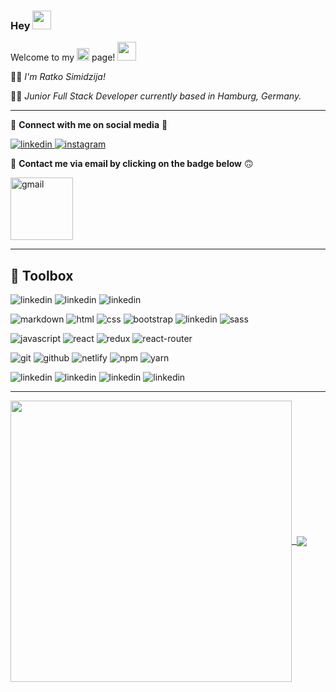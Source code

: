 ### Hey <img src="https://raw.githubusercontent.com/MartinHeinz/MartinHeinz/master/wave.gif" width="30px"> 

Welcome to my <img src="https://cdn.jsdelivr.net/gh/devicons/devicon/icons/github/github-original.svg" width="20"> page! <img src="https://raw.githubusercontent.com/MartinHeinz/MartinHeinz/master/wave.gif" width="30px">

🙋‍♂️ *I'm Ratko Simidzija!*

👨‍💻 *Junior Full Stack Developer currently based in Hamburg, Germany.*

---

💬 **Connect with me on social media** 🙂

[<img src="https://img.shields.io/badge/LinkedIn-0077B5?style=for-the-badge&logo=linkedin&logoColor=white" alt="linkedin"/>
](https://linkedin.com/in/ratkosimidzija)
[<img src="https://img.shields.io/badge/Instagram-E4405F?style=for-the-badge&logo=instagram&logoColor=white" alt="instagram" />
](https://www.instagram.com/sira08_/)

📧 **Contact me via email by clicking on the badge below** 🙃

[<img src="https://img.shields.io/badge/mail-007aff?style=for-the-badge&logo=icloud&logoColor=white" width="100" alt="gmail"/>](mailto:ratko.simidzija@icloud.com)

---

🧰 Toolbox
---

<img src="https://img.shields.io/badge/Visual_Studio_Code-0078D4?style=for-the-badge&logo=visual%20studio%20code&logoColor=white" alt="linkedin"/> <img src="https://img.shields.io/badge/APPLE-MAC%20MINI%20M1-lightgrey?style=for-the-badge&logo=apple" alt="linkedin"/>
<img src="https://img.shields.io/badge/Linux-FCC624?style=for-the-badge&logo=linux&logoColor=black" alt="linkedin"/>

<img src="https://img.shields.io/badge/Markdown-000000?style=for-the-badge&logo=markdown&logoColor=white" alt="markdown"/> <img src="https://img.shields.io/badge/HTML5-E34F26?style=for-the-badge&logo=html5&logoColor=white" alt="html"/> 
<img src="https://img.shields.io/badge/CSS3-1572B6?style=for-the-badge&logo=css3&logoColor=white" alt="css"/>
<img src="https://img.shields.io/badge/Bootstrap-563D7C?style=for-the-badge&logo=bootstrap&logoColor=white" alt="bootstrap"/>
<img src="https://img.shields.io/badge/Material--UI-0081CB?style=for-the-badge&logo=material-ui&logoColor=white" alt="linkedin"/>
<img src="https://img.shields.io/badge/Sass-CC6699?style=for-the-badge&logo=sass&logoColor=white" alt="sass"/>

<img src="https://img.shields.io/badge/JavaScript-F7DF1E?style=for-the-badge&logo=javascript&logoColor=black" alt="javascript"/> <img src="https://img.shields.io/badge/React-20232A?style=for-the-badge&logo=react&logoColor=61DAFB" alt="react"/>
<img src="https://img.shields.io/badge/Redux-593D88?style=for-the-badge&logo=redux&logoColor=white" alt="redux"/>
<img src="https://img.shields.io/badge/React_Router-CA4245?style=for-the-badge&logo=react-router&logoColor=white" alt="react-router"/>

<img src="https://img.shields.io/badge/Git-F05032?style=for-the-badge&logo=git&logoColor=white" alt="git"/> <img src="https://img.shields.io/badge/GitHub-100000?style=for-the-badge&logo=github&logoColor=white" alt="github"/>
<img src="https://img.shields.io/badge/Netlify-00C7B7?style=for-the-badge&logo=netlify&logoColor=white" alt="netlify"/>
<img src="https://img.shields.io/badge/npm-CB3837?style=for-the-badge&logo=npm&logoColor=white" alt="npm"/> 
<img src="https://img.shields.io/badge/Yarn-2C8EBB?style=for-the-badge&logo=yarn&logoColor=white" alt="yarn"/>

<img src="https://img.shields.io/badge/Safari-FF1B2D?style=for-the-badge&logo=Safari&logoColor=white" alt="linkedin"/> <img src="https://img.shields.io/badge/Firefox_Browser-FF7139?style=for-the-badge&logo=Firefox-Browser&logoColor=white" alt="linkedin"/> 
<img src="https://img.shields.io/badge/Google_chrome-4285F4?style=for-the-badge&logo=Google-chrome&logoColor=white" alt="linkedin"/>
<img src="https://img.shields.io/badge/Microsoft_Edge-0078D7?style=for-the-badge&logo=Microsoft-edge&logoColor=white" alt="linkedin"/>

---

<a href="https://github.com/ratko-sim/github-readme-stats">
  <img width=450 align="center" src="https://github-readme-stats-ratko-sim.vercel.app/api?username=ratko-sim&count_private=true&show_icons=true&bg_color=66000000&text_color=5D6D7E&title_color=0078FF&border_color=66000000&custom_title=GitHub Stats" />
</a>

<a href="https://github.com/ratko-sim/github-readme-stats">
  <img card_width=450 align="center" src="" />
</a> 

<a href="https://github.com/ratko-sim/github-readme-stats">
  <img card_width=450 align="center" src="https://github-readme-stats.vercel.app/api/wakatime?username=sira&bg_color=66000000&text_color=5D6D7E&title_color=0078FF&border_color=66000000" />
</a> 
